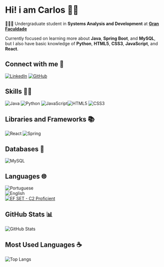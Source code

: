 # Hi! i am Carlos 👋🏻  
👨🏻‍🎓 Undergraduate student in **Systems Analysis and Development** at **[Gran Faculdade](https://faculdade.grancursosonline.com.br)**  

Currently focused on learning more about **Java**, **Spring Boot**, and **MySQL**, but I also have basic knowledge of **Python**, **HTML5**, **CSS3**, **JavaScript**, and **React**.

## Connect with me 📨  
[![LinkedIn](https://img.shields.io/badge/LinkedIn-0077B5?style=for-the-badge&logo=linkedin&logoColor=white)](https://www.linkedin.com/in/carlos-rocha17/)  [![GitHub](https://img.shields.io/badge/GitHub-100000?style=for-the-badge&logo=github&logoColor=white)](https://github.com/K4rlous)  

## Skills 👍🏻  
![Java](https://img.shields.io/badge/java-%23ED8B00.svg?style=for-the-badge&logo=openjdk&logoColor=white)  ![Python](https://img.shields.io/badge/python-3670A0?style=for-the-badge&logo=python&logoColor=ffdd54)  ![JavaScript](https://img.shields.io/badge/JavaScript-F7DF1E?style=for-the-badge&logo=javascript&logoColor=black)![HTML5](https://img.shields.io/badge/HTML5-E34F26?style=for-the-badge&logo=html5&logoColor=white)  ![CSS3](https://img.shields.io/badge/CSS3-1572B6?style=for-the-badge&logo=css3&logoColor=white)  

## Libraries and Frameworks 📚  
![React](https://img.shields.io/badge/React-20232A?style=for-the-badge&logo=react&logoColor=61DAFB)  ![Spring](https://img.shields.io/badge/spring-%236DB33F.svg?style=for-the-badge&logo=spring&logoColor=white)  

## Databases 🎲  
![MySQL](https://img.shields.io/badge/MySQL-00000F?style=for-the-badge&logo=mysql&logoColor=white)  

## Languages 🌐

![Portuguese](https://img.shields.io/badge/Portuguese-Native-green?style=for-the-badge&logo=translate&logoColor=white)  
![English](https://img.shields.io/badge/English-C2%20Proficient-blue?style=for-the-badge&logo=translate&logoColor=white)  
[![EF SET - C2 Proficient](https://img.shields.io/badge/EF%20SET-74%2F100%20(C2%20Proficient)-blue?style=for-the-badge&logo=ef&logoColor=white)](https://cert.efset.org/dj3QGc)



## GitHub Stats 📊  
![GitHub Stats](https://github-readme-stats.vercel.app/api?username=K4rlous&theme=transparent&bg_color=000&border_color=30A3DC&show_icons=true&icon_color=30A3DC&title_color=E94D5F&text_color=FFF)  

## Most Used Languages ☕  
![Top Langs](https://github-readme-stats-git-masterrstaa-rickstaa.vercel.app/api/top-langs/?username=K4rlous&layout=compact&bg_color=000&border_color=30A3DC&title_color=E94D5F&text_color=FFF)  
